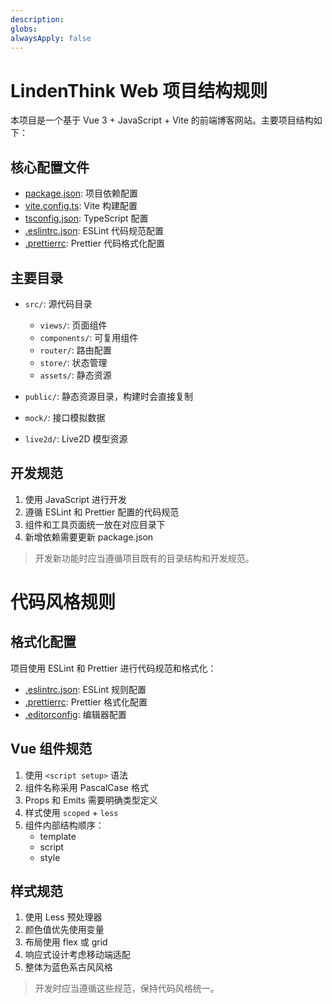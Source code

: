 ```yaml
---
description: 
globs: 
alwaysApply: false
---
```

# LindenThink Web 项目结构规则

本项目是一个基于 Vue 3 + JavaScript + Vite 的前端博客网站。主要项目结构如下：

## 核心配置文件

- [package.json](mdc:package.json): 项目依赖配置
- [vite.config.ts](mdc:vite.config.ts): Vite 构建配置
- [tsconfig.json](mdc:tsconfig.json): TypeScript 配置
- [.eslintrc.json](mdc:.eslintrc.json): ESLint 代码规范配置
- [.prettierrc](mdc:.prettierrc): Prettier 代码格式化配置

## 主要目录

- `src/`: 源代码目录
  - `views/`: 页面组件
  - `components/`: 可复用组件
  - `router/`: 路由配置
  - `store/`: 状态管理
  - `assets/`: 静态资源

- `public/`: 静态资源目录，构建时会直接复制
- `mock/`: 接口模拟数据
- `live2d/`: Live2D 模型资源

## 开发规范

1. 使用 JavaScript 进行开发
2. 遵循 ESLint 和 Prettier 配置的代码规范
3. 组件和工具页面统一放在对应目录下
4. 新增依赖需要更新 package.json

> 开发新功能时应当遵循项目既有的目录结构和开发规范。

# 代码风格规则

## 格式化配置

项目使用 ESLint 和 Prettier 进行代码规范和格式化：

- [.eslintrc.json](mdc:.eslintrc.json): ESLint 规则配置
- [.prettierrc](mdc:.prettierrc): Prettier 格式化配置
- [.editorconfig](mdc:.editorconfig): 编辑器配置

## Vue 组件规范

1. 使用 `<script setup>` 语法
2. 组件名称采用 PascalCase 格式
3. Props 和 Emits 需要明确类型定义
4. 样式使用 `scoped` + `less`
5. 组件内部结构顺序：
   - template
   - script
   - style

## 样式规范

1. 使用 Less 预处理器
2. 颜色值优先使用变量
3. 布局使用 flex 或 grid
4. 响应式设计考虑移动端适配
5. 整体为蓝色系古风风格

> 开发时应当遵循这些规范，保持代码风格统一。

